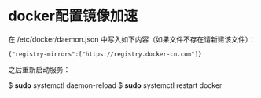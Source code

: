# docker配置镜像加速

在 /etc/docker/daemon.json 中写入如下内容（如果文件不存在请新建该文件）：

```
{"registry-mirrors":["https://registry.docker-cn.com"]}
```

之后重新启动服务：

$ **sudo** systemctl daemon-reload
$ **sudo** systemctl restart docker